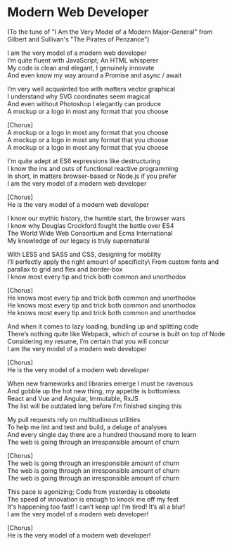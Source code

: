 # Modern Web Developer
(To the tune of "I Am the Very Model of a Modern Major-General" from Gilbert and Sullivan's "The Pirates of Penzance")

I am the very model of a modern web developer\
I’m quite fluent with JavaScript; An HTML whisperer\
My code is clean and elegant, I genuinely innovate\
And even know my way around a Promise and async / await
 
I’m very well acquainted too with matters vector graphical\
I understand why SVG coordinates seem magical\
And even without Photoshop I elegantly can produce\
A mockup or a logo in most any format that you choose

[Chorus]\
A mockup or a logo in most any format that you choose\
A mockup or a logo in most any format that you choose\
A mockup or a logo in most any format that you choose

I'm quite adept at ES6 expressions like destructuring\
I know the ins and outs of functional reactive programming\
In short, in matters browser-based or Node.js if you prefer\
I am the very model of a modern web developer

[Chorus]\
He is the very model of a modern web developer

I know our mythic history, the humble start, the browser wars\
I know why Douglas Crockford fought the battle over ES4\
The World Wide Web Consortium and Ecma International\
My knowledge of our legacy is truly supernatural

With LESS and SASS and CSS, designing for mobility\
I’ll perfectly apply the right amount of specificity\ 
From custom fonts and parallax to grid and flex and border-box\
I know most every tip and trick both common and unorthodox

[Chorus]\
He knows most every tip and trick both common and unorthodox\
He knows most every tip and trick both common and unorthodox\
He knows most every tip and trick both common and unorthodox

And when it comes to lazy loading, bundling up and splitting code\
There’s nothing quite like Webpack, which of course is built on top of Node\
Considering my resume, I’m certain that you will concur\
I am the very model of a modern web developer

[Chorus]\
He is the very model of a modern web developer

When new frameworks and libraries emerge I must be ravenous\
And gobble up the hot new thing, my appetite is bottomless\
React and Vue and Angular, Immutable, RxJS\
The list will be outdated long before I'm finished singing this

My pull requests rely on multitudinous utilities\
To help me lint and test and build, a deluge of analyses\
And every single day there are a hundred thousand more to learn\
The web is going through an irresponsible amount of churn

[Chorus]\
The web is going through an irresponsible amount of churn\
The web is going through an irresponsible amount of churn\
The web is going through an irresponsible amount of churn

This pace is agonizing; Code from yesterday is obsolete\
The speed of innovation is enough to knock me off my feet\
It's happening too fast! I can’t keep up! I’m tired! It’s all a blur!\
I am the very model of a modern web developer!

[Chorus]\
He is the very model of a modern web developer!
